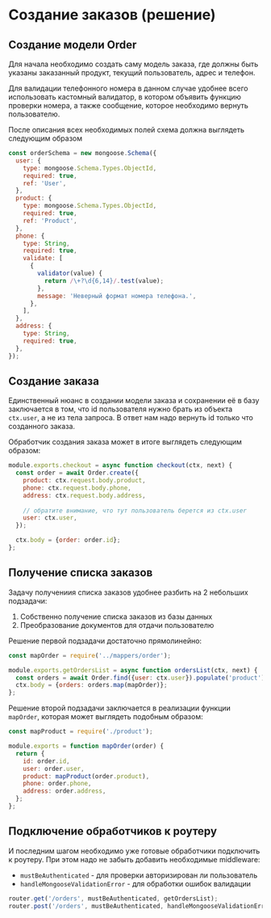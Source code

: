 # Создание заказов (решение)

## Создание модели Order

Для начала необходимо создать саму модель заказа, где должны быть указаны заказанный продукт, 
текущий пользователь, адрес и телефон.

Для валидации телефонного номера в данном случае удобнее всего использовать кастомный валидатор, в
котором объявить функцию проверки номера, а также сообщение, которое необходимо вернуть 
пользователю.

После описания всех необходимых полей схема должна выглядеть следующим образом

```js
const orderSchema = new mongoose.Schema({
  user: {
    type: mongoose.Schema.Types.ObjectId,
    required: true,
    ref: 'User',
  },
  product: {
    type: mongoose.Schema.Types.ObjectId,
    required: true,
    ref: 'Product',
  },
  phone: {
    type: String,
    required: true,
    validate: [
      {
        validator(value) {
          return /\+?\d{6,14}/.test(value);
        },
        message: 'Неверный формат номера телефона.',
      },
    ],
  },
  address: {
    type: String,
    required: true,
  },
}); 
```

## Создание заказа

Единственный нюанс в создании модели заказа и сохранении её в базу заключается в том, что id 
пользователя нужно брать из объекта `ctx.user`, а не из тела запроса. В ответ нам надо вернуть 
id только что созданного заказа.

Обработчик создания заказа может в итоге выглядеть следующим образом:

```js
module.exports.checkout = async function checkout(ctx, next) {
  const order = await Order.create({
    product: ctx.request.body.product,
    phone: ctx.request.body.phone,
    address: ctx.request.body.address,
    
    // обратите внимание, что тут пользователь берется из ctx.user 
    user: ctx.user,
  });

  ctx.body = {order: order.id};
};
```

## Получение списка заказов

Задачу получениия списка заказов удобнее разбить на 2 небольших подзадачи:
1. Собственно получение списка заказов из базы данных
2. Преобразование документов для отдачи пользователю

Решение первой подзадачи достаточно прямолинейно:
```js
const mapOrder = require('../mappers/order');

module.exports.getOrdersList = async function ordersList(ctx, next) {
  const orders = await Order.find({user: ctx.user}).populate('product');
  ctx.body = {orders: orders.map(mapOrder)};
};
```

Решение второй подзадачи заключается в реализации функции `mapOrder`, которая может выглядеть 
подобным образом:
```js
const mapProduct = require('./product');

module.exports = function mapOrder(order) {
  return {
    id: order.id,
    user: order.user,
    product: mapProduct(order.product),
    phone: order.phone,
    address: order.address,
  };
};
```

## Подключение обработчиков к роутеру

И последним шагом необходимо уже готовые обработчики подключить к роутеру. При этом надо не забыть 
добавить необходимые middleware:
* `mustBeAuthenticated` - для проверки авторизирован ли пользователь
* `handleMongooseValidationError` - для обработки ошибок валидации

```js
router.get('/orders', mustBeAuthenticated, getOrdersList);
router.post('/orders', mustBeAuthenticated, handleMongooseValidationError, checkout);
```
